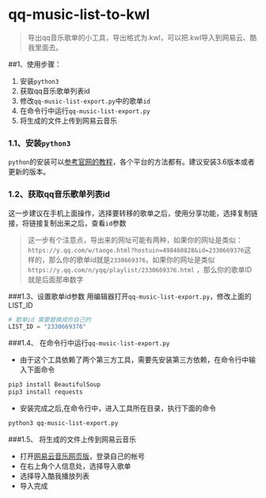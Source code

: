 # qq-music-list-to-kwl

> 导出qq音乐歌单的小工具，导出格式为.kwl，可以把.kwl导入到网易云、酷我里面去。

##1、使用步骤：

1. 安装`python3`
2. 获取qq音乐歌单列表id
3. 修改`qq-music-list-export.py`中的歌单`id`
4. 在命令行中运行`qq-music-list-export.py`
5. 将生成的文件上传到网易云音乐


### 1.1、安装`python3`
`python`的安装可以[参考官网的教程](https://www.python.org/about/gettingstarted/)，各个平台的方法都有。建议安装3.6版本或者更新的版本。

### 1.2、获取qq音乐歌单列表id
这一步建议在手机上面操作，选择要转移的歌单之后，使用分享功能，选择复制链接，将链接复制出来之后，查看`id`参数

> 这一步有个注意点，导出来的网址可能有两种，如果你的网址是类似：`https://y.qq.com/w/taoge.html?hostuin=498460828&id=2330669376`这样的，那么你的歌单id就是`2330669376`，如果你的网址是类似`https://y.qq.com/n/yqq/playlist/2330669376.html`
，那么你的歌单ID就是后面那串数字

###1.3、设置歌单id参数
用编辑器打开`qq-music-list-export.py`，修改上面的LIST_ID

```python
# 歌单id 需要替换成你自己的
LIST_ID = "2330669376"
```
###1.4、 在命令行中运行`qq-music-list-export.py`

* 由于这个工具依赖了两个第三方工具，需要先安装第三方依赖，在命令行中输入下面命令

```bash
pip3 install BeautifulSoup
pip3 install requests
```

* 安装完成之后,在命令行中，进入工具所在目录，执行下面的命令

```bash
python3 qq-music-list-export.py
```

###1.5、 将生成的文件上传到网易云音乐
* 打开[网易云音乐网页版](http://music.163.com/)，登录自己的帐号
* 在右上角个人信息处，选择导入歌单
* 选择导入酷我播放列表
* 导入完成
